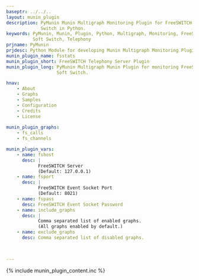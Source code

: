 ```yaml
---
baseptr: ../../..
layout: munin_plugin
description: PyMunin Munin Multigraph Monitoring Plugin for FreeSWITCH Soft 
             Switch in Python.        
keywords: PyMunin, Munin, Plugin, Python, Multigraph, Monitoring, FreeSWITCH, 
          Soft Switch, Telephony
prjname: PyMunin
prjdesc: Python Module for developing Munin Multigraph Monitoring Plugins
munin_plugin_name: fsstats
munin_plugin_short: FreeSWITCH Telephony Server Plugin
munin_plugin_long: PyMunin Multigraph Munin Plugin for monitoring FreeSWITCH 
                   Soft Switch.

hnav:
    - About
    - Graphs
    - Samples
    - Configuration
    - Credits
    - License
                   
munin_plugin_graphs:
    - fs_calls
    - fs_channels

munin_plugin_vars:
    - name: fshost
      desc: |
            FreeSWITCH Server
            (Default: 127.0.0.1)
    - name: fsport
      desc: |
            FreeSWITCH Event Socket Port
            (Default: 8021)
    - name: fspass
      desc: FreeSWITCH Event Socket Password
    - name: include_graphs
      desc: |
            Comma separated list of enabled graphs.
            (All graphs enabled by default.)
    - name: exclude_graphs
      desc: Comma separated list of disabled graphs.


    
---
```


{% include munin_plugin_content.inc %}
